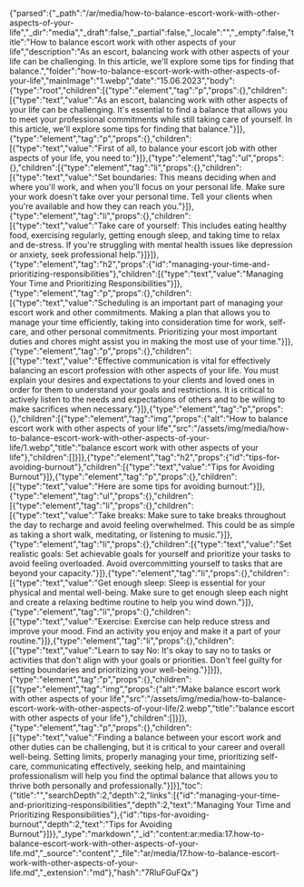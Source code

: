 {"parsed":{"_path":"/ar/media/how-to-balance-escort-work-with-other-aspects-of-your-life","_dir":"media","_draft":false,"_partial":false,"_locale":"","_empty":false,"title":"How to balance escort work with other aspects of your life","description":"As an escort, balancing work with other aspects of your life can be challenging. In this article, we'll explore some tips for finding that balance.","folder":"how-to-balance-escort-work-with-other-aspects-of-your-life","mainImage":"1.webp","date":"15.06.2023","body":{"type":"root","children":[{"type":"element","tag":"p","props":{},"children":[{"type":"text","value":"As an escort, balancing work with other aspects of your life can be challenging. It's essential to find a balance that allows you to meet your professional commitments while still taking care of yourself. In this article, we'll explore some tips for finding that balance."}]},{"type":"element","tag":"p","props":{},"children":[{"type":"text","value":"First of all, to balance your escort job with other aspects of your life, you need to:"}]},{"type":"element","tag":"ul","props":{},"children":[{"type":"element","tag":"li","props":{},"children":[{"type":"text","value":"Set boundaries: This means deciding when and where you'll work, and when you'll focus on your personal life. Make sure your work doesn't take over your personal time. Tell your clients when you're available and how they can reach you."}]},{"type":"element","tag":"li","props":{},"children":[{"type":"text","value":"Take care of yourself: This includes eating healthy food, exercising regularly, getting enough sleep, and taking time to relax and de-stress. If you're struggling with mental health issues like depression or anxiety, seek professional help."}]}]},{"type":"element","tag":"h2","props":{"id":"managing-your-time-and-prioritizing-responsibilities"},"children":[{"type":"text","value":"Managing Your Time and Prioritizing Responsibilities"}]},{"type":"element","tag":"p","props":{},"children":[{"type":"text","value":"Scheduling is an important part of managing your escort work and other commitments. Making a plan that allows you to manage your time efficiently, taking into consideration time for work, self-care, and other personal commitments. Prioritizing your most important duties and chores might assist you in making the most use of your time."}]},{"type":"element","tag":"p","props":{},"children":[{"type":"text","value":"Effective communication is vital for effectively balancing an escort profession with other aspects of your life. You must explain your desires and expectations to your clients and loved ones in order for them to understand your goals and restrictions. It is critical to actively listen to the needs and expectations of others and to be willing to make sacrifices when necessary."}]},{"type":"element","tag":"p","props":{},"children":[{"type":"element","tag":"img","props":{"alt":"How to balance escort work with other aspects of your life","src":"/assets/img/media/how-to-balance-escort-work-with-other-aspects-of-your-life/1.webp","title":"balance escort work with other aspects of your life"},"children":[]}]},{"type":"element","tag":"h2","props":{"id":"tips-for-avoiding-burnout"},"children":[{"type":"text","value":"Tips for Avoiding Burnout"}]},{"type":"element","tag":"p","props":{},"children":[{"type":"text","value":"Here are some tips for avoiding burnout:"}]},{"type":"element","tag":"ul","props":{},"children":[{"type":"element","tag":"li","props":{},"children":[{"type":"text","value":"Take breaks: Make sure to take breaks throughout the day to recharge and avoid feeling overwhelmed. This could be as simple as taking a short walk, meditating, or listening to music."}]},{"type":"element","tag":"li","props":{},"children":[{"type":"text","value":"Set realistic goals: Set achievable goals for yourself and prioritize your tasks to avoid feeling overloaded. Avoid overcommitting yourself to tasks that are beyond your capacity."}]},{"type":"element","tag":"li","props":{},"children":[{"type":"text","value":"Get enough sleep: Sleep is essential for your physical and mental well-being. Make sure to get enough sleep each night and create a relaxing bedtime routine to help you wind down."}]},{"type":"element","tag":"li","props":{},"children":[{"type":"text","value":"Exercise: Exercise can help reduce stress and improve your mood. Find an activity you enjoy and make it a part of your routine."}]},{"type":"element","tag":"li","props":{},"children":[{"type":"text","value":"Learn to say No: It's okay to say no to tasks or activities that don't align with your goals or priorities. Don't feel guilty for setting boundaries and prioritizing your well-being."}]}]},{"type":"element","tag":"p","props":{},"children":[{"type":"element","tag":"img","props":{"alt":"Make balance escort work with other aspects of your life","src":"/assets/img/media/how-to-balance-escort-work-with-other-aspects-of-your-life/2.webp","title":"balance escort with other aspects of your life"},"children":[]}]},{"type":"element","tag":"p","props":{},"children":[{"type":"text","value":"Finding a balance between your escort work and other duties can be challenging, but it is critical to your career and overall well-being. Setting limits, properly managing your time, prioritizing self-care, communicating effectively, seeking help, and maintaining professionalism will help you find the optimal balance that allows you to thrive both personally and professionally."}]}],"toc":{"title":"","searchDepth":2,"depth":2,"links":[{"id":"managing-your-time-and-prioritizing-responsibilities","depth":2,"text":"Managing Your Time and Prioritizing Responsibilities"},{"id":"tips-for-avoiding-burnout","depth":2,"text":"Tips for Avoiding Burnout"}]}},"_type":"markdown","_id":"content:ar:media:17.how-to-balance-escort-work-with-other-aspects-of-your-life.md","_source":"content","_file":"ar/media/17.how-to-balance-escort-work-with-other-aspects-of-your-life.md","_extension":"md"},"hash":"7RluFGuFQx"}